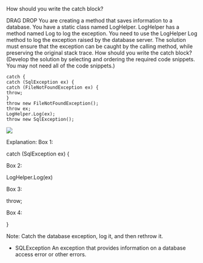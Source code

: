 ﻿How should you write the catch block?

DRAG DROP
You are creating a method that saves information to a database.
You have a static class named LogHelper. LogHelper has a method named Log to log the
exception.
You need to use the LogHelper Log method to log the exception raised by the database
server. The solution must ensure that the exception can be caught by the calling method,
while preserving the original stack trace.
How should you write the catch block? (Develop the solution by selecting and ordering the
required code snippets. You may not need all of the code snippets.)

```
catch {
catch (SqlException ex) {
catch (FileNotFoundException ex) {
throw;
}
throw new FileNotFoundException();
throw ex;
LogHelper.Log(ex);
throw new SqlException();
```

![](https://cdn.briefmenow.org/wp-content/uploads/70-483-v2/167.jpg)

Explanation:
Box 1:

catch (SqlException ex) {

Box 2:

LogHelper.Log(ex)

Box 3:

throw;

Box 4:

}

Note:
Catch the database exception, log it, and then rethrow it.

* SQLException
An exception that provides information on a database access error or other errors.

